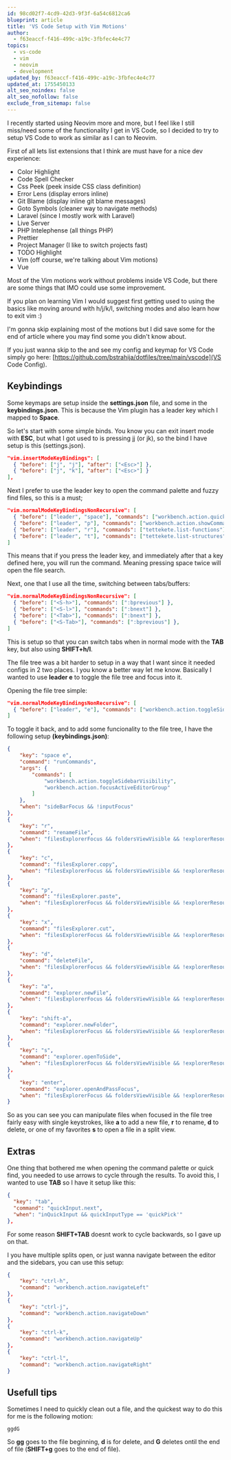 ```yaml
---
id: 98cd02f7-4cd9-42d3-9f3f-6a54c6812ca6
blueprint: article
title: 'VS Code Setup with Vim Motions'
author:
  - f63eaccf-f416-499c-a19c-3fbfec4e4c77
topics:
  - vs-code
  - vim
  - neovim
  - development
updated_by: f63eaccf-f416-499c-a19c-3fbfec4e4c77
updated_at: 1755450133
alt_seo_noindex: false
alt_seo_nofollow: false
exclude_from_sitemap: false
---
```

I recently started using Neovim more and more, but I feel like I still miss/need some of the functionality I get in VS Code, so I decided to try to setup VS Code to work as similar as I can to Neovim.

First of all lets list extensions that I think are must have for a nice dev experience:

- Color Highlight
- Code Spell Checker
- Css Peek (peek inside CSS class definition)
- Error Lens (display errors inline)
- Git Blame (display inline git blame messages)
- Goto Symbols (cleaner way to navigate methods)
- Laravel (since I mostly work with Laravel)
- Live Server
- PHP Intelephense (all things PHP)
- Prettier
- Project Manager (I like to switch projects fast)
- TODO Highlight
- Vim (off course, we're talking about Vim motions)
- Vue

Most of the Vim motions work without problems inside VS Code, but there are some things that IMO could use some improvement.

If you plan on learning Vim I would suggest first getting used to using the basics like moving around with h/j/k/l, switching modes and also learn how to exit vim :)

I'm gonna skip explaining most of the motions but I did save some for the end of article where you may find some you didn't know about.

If you just wanna skip to the and see my config and keymap for VS Code simply go here: [https://github.com/bstrahija/dotfiles/tree/main/vscode](VS Code Config).

## Keybindings

Some keymaps are setup inside the **settings.json** file, and some in the **keybindings.json**. This is because the Vim plugin has a leader key which I mapped to **Space**.

So let's start with some simple binds. You know you can exit insert mode with **ESC**, but what I got used to is pressing jj (or jk), so the bind I have setup is this (settings.json).

```json
"vim.insertModeKeyBindings": [
  { "before": ["j", "j"], "after": ["<Esc>"] },
  { "before": ["j", "k"], "after": ["<Esc>"] }
],
```
Next I prefer to use the leader key to open the command palette and fuzzy find files, so this is a must;

```json
"vim.normalModeKeyBindingsNonRecursive": [
  { "before": ["leader", "space"], "commands": ["workbench.action.quickOpen"], "when": ["(vim.mode == 'Normal' || vim.mode == 'Visual') && (editorTextFocus || !inputFocus)"] },
  { "before": ["leader", "p"], "commands": ["workbench.action.showCommands"], "when": ["(vim.mode == 'Normal' || vim.mode == 'Visual') && (editorTextFocus || !inputFocus)"] },
  { "before": ["leader", "r"], "commands": ["tettekete.list-functions"], "when": ["(vim.mode == 'Normal' || vim.mode == 'Visual') && (editorTextFocus || !inputFocus)"] },
  { "before": ["leader", "t"], "commands": ["tettekete.list-structures"], "when": ["(vim.mode == 'Normal' || vim.mode == 'Visual') && (editorTextFocus || !inputFocus)"] },
]
```

This means that if you press the leader key, and immediately after that a key defined here, you will run the command. Meaning pressing space twice will open the file search.

Next, one that I use all the time, switching between tabs/buffers:

```json
"vim.normalModeKeyBindingsNonRecursive": [
  { "before": ["<S-h>"], "commands": [":bprevious"] },
  { "before": ["<S-l>"], "commands": [":bnext"] },
  { "before": ["<Tab>"], "commands": [":bnext"] },
  { "before": ["<S-Tab>"], "commands": [":bprevious"] },
]
```

This is setup so that you can switch tabs when in normal mode with the **TAB** key, but also using **SHIFT+h/l**.

The file tree was a bit harder to setup in a way that I want since it needed configs in 2 two places. I you know a better way let me know.
Basically I wanted to use **leader e** to toggle the file tree and focus into it.

Opening the file tree simple:

```json
"vim.normalModeKeyBindingsNonRecursive": [
  { "before": ["leader", "e"], "commands": ["workbench.action.toggleSidebarVisibility", "workbench.files.action.focusFilesExplorer"] },
]
```

To toggle it back, and to add some funcionality to the file tree, I have the following setup **(keybindings.json)**:

```json
{
    "key": "space e",
    "command": "runCommands",
    "args": {
        "commands": [
            "workbench.action.toggleSidebarVisibility",
            "workbench.action.focusActiveEditorGroup"
        ]
    },
    "when": "sideBarFocus && !inputFocus"
},
{
    "key": "r",
    "command": "renameFile",
    "when": "filesExplorerFocus && foldersViewVisible && !explorerResourceIsRoot && !explorerResourceReadonly && !inputFocus"
},
{
    "key": "c",
    "command": "filesExplorer.copy",
    "when": "filesExplorerFocus && foldersViewVisible && !explorerResourceIsRoot && !explorerResourceReadonly && !inputFocus"
},
{
    "key": "p",
    "command": "filesExplorer.paste",
    "when": "filesExplorerFocus && foldersViewVisible && !explorerResourceIsRoot && !explorerResourceReadonly && !inputFocus"
},
{
    "key": "x",
    "command": "filesExplorer.cut",
    "when": "filesExplorerFocus && foldersViewVisible && !explorerResourceIsRoot && !explorerResourceReadonly && !inputFocus"
},
{
    "key": "d",
    "command": "deleteFile",
    "when": "filesExplorerFocus && foldersViewVisible && !explorerResourceIsRoot && !explorerResourceReadonly && !inputFocus"
},
{
    "key": "a",
    "command": "explorer.newFile",
    "when": "filesExplorerFocus && foldersViewVisible && !explorerResourceIsRoot && !explorerResourceReadonly && !inputFocus"
},
{
    "key": "shift-a",
    "command": "explorer.newFolder",
    "when": "filesExplorerFocus && foldersViewVisible && !explorerResourceIsRoot && !explorerResourceReadonly && !inputFocus"
},
{
    "key": "s",
    "command": "explorer.openToSide",
    "when": "filesExplorerFocus && foldersViewVisible && !explorerResourceIsRoot && !explorerResourceReadonly && !inputFocus"
},
{
    "key": "enter",
    "command": "explorer.openAndPassFocus",
    "when": "filesExplorerFocus && foldersViewVisible && !explorerResourceIsRoot && !explorerResourceIsFolder && !inputFocus"
}
```

So as you can see you can manipulate files when focused in the file tree fairly easy with single keystrokes, like **a** to add a new file, **r** to rename, **d** to delete, or one of my favorites **s** to open a file in a split view.

## Extras

One thing that bothered me when opening the command palette or quick find, you needed to use arrows to cycle through the results. To avoid this, I wanted to use **TAB** so I have it setup like this:

```json
{
  "key": "tab",
  "command": "quickInput.next",
  "when": "inQuickInput && quickInputType == 'quickPick'"
},
```

For some reason **SHIFT+TAB** doesnt work to cycle backwards, so I gave up on that.

I you have multiple splits open, or just wanna navigate between the editor and the sidebars, you can use this setup:

```json
{
    "key": "ctrl-h",
    "command": "workbench.action.navigateLeft"
},
{
    "key": "ctrl-j",
    "command": "workbench.action.navigateDown"
},
{
    "key": "ctrl-k",
    "command": "workbench.action.navigateUp"
},
{
    "key": "ctrl-l",
    "command": "workbench.action.navigateRight"
}
```

## Usefull tips

Sometimes I need to quickly clean out a file, and the quickest way to do this for me is the following motion:

```
ggdG
```

So **gg** goes to the file beginning, **d** is for delete, and **G** deletes ontil the end of file (**SHIFT+g** goes to the end of file).